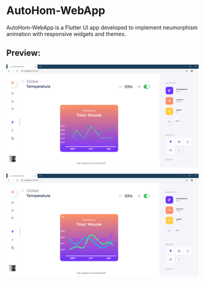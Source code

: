 # AutoHom-WebApp

AutoHom-WebApp is a Flutter UI app developed to implement neumorphism animation with responsive widgets and themes.

## Preview:

![](examples/2.png)

![](examples/1.png)
